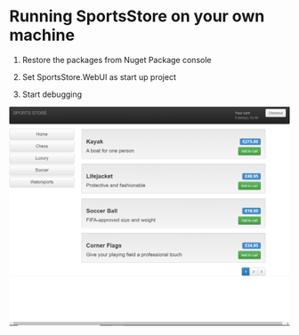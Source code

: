 # Running SportsStore on your own machine

1. Restore the packages from Nuget Package console

2. Set SportsStore.WebUI as start up project

3. Start debugging


![alt text](https://github.com/stevenxu9494/SportsStore/blob/master/Images/SportsStorePCHomeView.png?raw=true)
